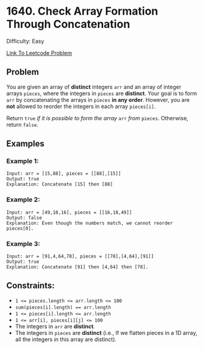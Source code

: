# 1640. Check Array Formation Through Concatenation
Difficulty: Easy

[Link To Leetcode Problem](https://leetcode.com/problems/check-array-formation-through-concatenation/)

## Problem
You are given an array of **distinct** integers `arr` and an array of integer arrays `pieces`, where the integers in `pieces` are **distinct**. Your goal is to form `arr` by concatenating the arrays in `pieces` **in any order**. However, you are **not** allowed to reorder the integers in each array `pieces[i]`.

Return `true` *if it is possible to form the array* `arr` *from* `pieces`. Otherwise, return `false`.

## Examples
### Example 1:
```
Input: arr = [15,88], pieces = [[88],[15]]
Output: true
Explanation: Concatenate [15] then [88]
```
### Example 2:
```
Input: arr = [49,18,16], pieces = [[16,18,49]]
Output: false
Explanation: Even though the numbers match, we cannot reorder pieces[0].
```
### Example 3:
```
Input: arr = [91,4,64,78], pieces = [[78],[4,64],[91]]
Output: true
Explanation: Concatenate [91] then [4,64] then [78].
```

## Constraints:
- `1 <= pieces.length <= arr.length <= 100`
- `sum(pieces[i].length) == arr.length`
- `1 <= pieces[i].length <= arr.length`
- `1 <= arr[i], pieces[i][j] <= 100`
- The integers in `arr` are **distinct**.
- The integers in `pieces` are **distinct** (i.e., If we flatten pieces in a 1D array, all the integers in this array are distinct).
